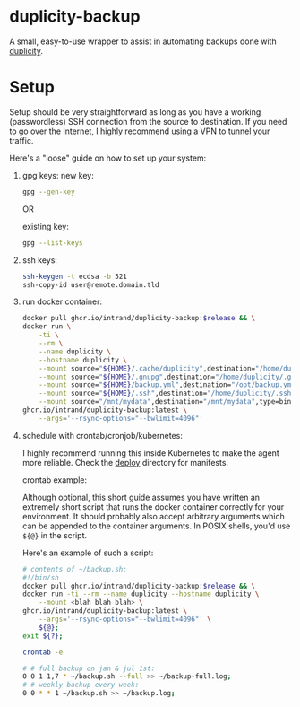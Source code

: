 # duplicity-backup
A small, easy-to-use wrapper to assist in automating backups done with [duplicity](http://duplicity.nongnu.org/).

# Setup
Setup should be very straightforward as long as you have a working (passwordless) SSH connection from the source to destination. If you need to go over the Internet, I highly recommend using a VPN to tunnel your traffic.

Here's a "loose" guide on how to set up your system:

1. gpg keys:
	new key:
	```sh
	gpg --gen-key
	```

	OR

	existing key:
	```sh
	gpg --list-keys
	```

2. ssh keys:
	```sh
	ssh-keygen -t ecdsa -b 521
	ssh-copy-id user@remote.domain.tld
	```

3. run docker container:
	```sh
	docker pull ghcr.io/intrand/duplicity-backup:$release && \
	docker run \
		-ti \
		--rm \
		--name duplicity \
		--hostname duplicity \
		--mount source="${HOME}/.cache/duplicity",destination="/home/duplicity/.cache/duplicity",type=bind \
		--mount source="${HOME}/.gnupg",destination="/home/duplicity/.gnupg",type=bind \
		--mount source="${HOME}/backup.yml",destination="/opt/backup.yml",type=bind \
		--mount source="${HOME}/.ssh",destination="/home/duplicity/.ssh",type=bind \
		--mount source="/mnt/mydata",destination="/mnt/mydata",type=bind \
	ghcr.io/intrand/duplicity-backup:latest \
		--args='--rsync-options="--bwlimit=4096"'
	```

4. schedule with crontab/cronjob/kubernetes:

	I highly recommend running this inside Kubernetes to make the agent more reliable. Check the [deploy](deploy) directory for manifests.

	crontab example:

	Although optional, this short guide assumes you have written an extremely short script that runs the docker container correctly for your environment. It should probably also accept arbitrary arguments which can be appended to the container arguments. In POSIX shells, you'd use `${@}` in the script.

	Here's an example of such a script:
	```sh
	# contents of ~/backup.sh:
	#!/bin/sh
	docker pull ghcr.io/intrand/duplicity-backup:$release && \
	docker run -ti --rm --name duplicity --hostname duplicity \
		--mount <blah blah blah> \
	ghcr.io/intrand/duplicity-backup:latest \
		--args='--rsync-options="--bwlimit=4096"' \
		${@};
	exit ${?};
	```

	```sh
	crontab -e
	```

	```sh
	# # full backup on jan & jul 1st:
	0 0 1 1,7 * ~/backup.sh --full >> ~/backup-full.log;
	# # weekly backup every week:
	0 0 * * 1 ~/backup.sh >> ~/backup.log;
	```
